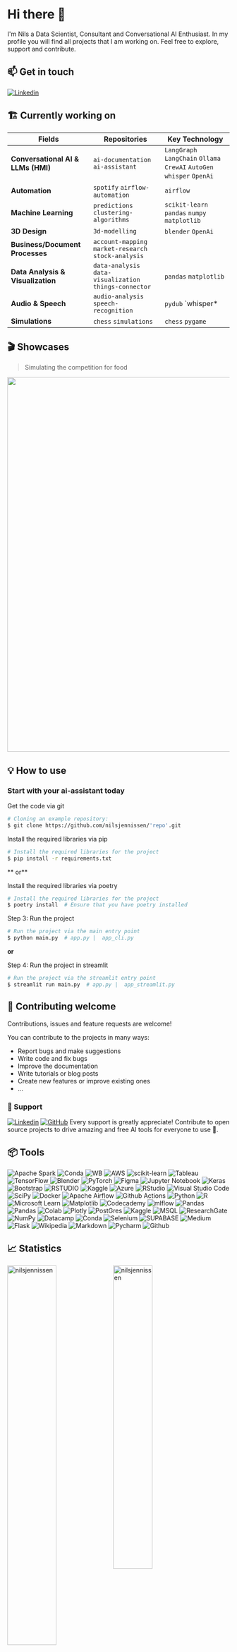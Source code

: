 
# Hi there 👋 
I'm Nils a Data Scientist, Consultant and Conversational AI Enthusiast. In my profile you will find all projects that I am working on. Feel free to explore, support and contribute.

## 📫 Get in touch

[![Linkedin](https://img.shields.io/badge/LinkedIn-0077B5?style=for-the-badge&logo=linkedin&logoColor=white)](https://www.linkedin.com/in/nils-jennissen/)

## 🏗️ Currently working on

Fields                             | Repositories                            | Key Technology      
-----------------------------------|-----------------------------------------|---------------------
**Conversational AI & LLMs (HMI)** | `ai-documentation` `ai-assistant` | `LangGraph` `LangChain` `Ollama` `CrewAI` `AutoGen` `whisper` `OpenAi` 
**Automation**                     | `spotify` `airflow-automation`          | `airflow` 
**Machine Learning**               | `predictions` `clustering-algorithms`   | `scikit-learn` `pandas` `numpy` `matplotlib`
**3D Design**                      | `3d-modelling`                          | `blender` `OpenAi`  
**Business/Document Processes**    | `account-mapping` `market-research` `stock-analysis` | 
**Data Analysis & Visualization**  | `data-analysis` `data-visualization` `things-connector`   | `pandas` `matplotlib` 
**Audio & Speech**                 | `audio-analysis` `speech-recognition`    | `pydub` `whisper* | `microphone-audio`   
**Simulations**                    | `chess` `simulations` | `chess` `pygame`


## 🎬 Showcases
> Simulating the competition for food

<img src='https://github.com/nilsjennissen/simulations/blob/main/gifs/gen_100_20.gif' width = "850" >


## 💡 How to use
### Start with your ai-assistant today

Get the code via git
```bash
# Cloning an example repository:
$ git clone https://github.com/nilsjennissen/'repo'.git
```

Install the required libraries via pip
```bash
# Install the required libraries for the project
$ pip install -r requirements.txt
```
** or**

Install the required libraries via poetry
```bash
# Install the required libraries for the project
$ poetry install  # Ensure that you have poetry installed
```


Step 3: Run the project
```bash
# Run the project via the main entry point
$ python main.py  # app.py |  app_cli.py
```

**or**

Step 4: Run the project in streamlit 
```bash
# Run the project via the streamlit entry point
$ streamlit run main.py  # app.py |  app_streamlit.py
```

## 🤝 Contributing welcome

Contributions, issues and feature requests are welcome!

You can contribute to the projects in many ways:
- Report bugs and make suggestions
- Write code and fix bugs
- Improve the documentation
- Write tutorials or blog posts
- Create new features or improve existing ones
- ...


### 🎁 Support

[![Linkedin](https://img.shields.io/badge/PayPal-00457C?style=for-the-badge&logo=paypal&logoColor=white)](https://paypal.me/nilsjennissen)
[![GitHub](https://img.shields.io/badge/sponsor-30363D?style=for-the-badge&logo=GitHub-Sponsors&logoColor=#EA4AAA)]()
Every support is greatly appreciate! Contribute to open source projects to drive amazing and free AI tools for everyone to use  🙏.


## 📦 Tools

![Apache Spark](https://img.shields.io/badge/Apache%20Spark-FDEE21?style=for-the-badge&logo=apachespark&logoColor=black)
![Conda](https://img.shields.io/badge/PowerBI-F2C811?style=for-the-badge&logo=Power%20BI&logoColor=white)
![WB](https://img.shields.io/badge/Weights_&_Biases-FFBE00?style=for-the-badge&logo=WeightsAndBiases&logoColor=white)
![AWS](https://img.shields.io/badge/AWS-%23FF9900.svg?style=for-the-badge&logo=amazon-aws&logoColor=white)
![scikit-learn](https://img.shields.io/badge/scikit--learn-%23F7931E.svg?style=for-the-badge&logo=scikit-learn&logoColor=white)
![Tableau](https://img.shields.io/badge/Tableau-E97627?style=for-the-badge&logo=Tableau&logoColor=white)
![TensorFlow](https://img.shields.io/badge/TensorFlow-%23FF6F00.svg?style=for-the-badge&logo=TensorFlow&logoColor=white)
![Blender](https://img.shields.io/badge/blender-%23F5792A.svg?style=for-the-badge&logo=blender&logoColor=white)
![PyTorch](https://img.shields.io/badge/PyTorch-%23EE4C2C.svg?style=for-the-badge&logo=PyTorch&logoColor=white)
![Figma](https://img.shields.io/badge/figma-%23F24E1E.svg?style=for-the-badge&logo=figma&logoColor=white)
![Jupyter Notebook](https://img.shields.io/badge/jupyter-%23FA0F00.svg?style=for-the-badge&logo=jupyter&logoColor=white)
![Keras](https://img.shields.io/badge/Keras-%23D00000.svg?style=for-the-badge&logo=Keras&logoColor=white)
![Bootstrap](https://img.shields.io/badge/bootstrap-%23563D7C.svg?style=for-the-badge&logo=bootstrap&logoColor=white)
![RSTUDIO](https://img.shields.io/badge/RStudio-75AADB?style=for-the-badge&logo=RStudio&logoColor=white)
![Kaggle](https://img.shields.io/badge/Kaggle-20BEFF?style=for-the-badge&logo=Kaggle&logoColor=white)
![Azure](https://img.shields.io/badge/azure-%230072C6.svg?style=for-the-badge&logo=microsoftazure&logoColor=white)
![RStudio](https://img.shields.io/badge/RStudio-4285F4?style=for-the-badge&logo=rstudio&logoColor=white)
![Visual Studio Code](https://img.shields.io/badge/Visual%20Studio%20Code-0078d7.svg?style=for-the-badge&logo=visual-studio-code&logoColor=white)
![SciPy](https://img.shields.io/badge/SciPy-%230C55A5.svg?style=for-the-badge&logo=scipy&logoColor=%white)
![Docker](https://img.shields.io/badge/Docker-2CA5E0?style=for-the-badge&logo=docker&logoColor=white)
![Apache Airflow](https://img.shields.io/badge/Apache%20Airflow-017CEE?style=for-the-badge&logo=Apache%20Airflow&logoColor=white)
![Github Actions](https://img.shields.io/badge/GitHub_Actions-2088FF?style=for-the-badge&logo=github-actions&logoColor=white)
![Python](https://img.shields.io/badge/python-3670A0?style=for-the-badge&logo=python&logoColor=ffdd54)
![R](https://img.shields.io/badge/r-%23276DC3.svg?style=for-the-badge&logo=r&logoColor=white)
![Microsoft Learn](https://img.shields.io/badge/Microsoft_Learn-258ffa?style=for-the-badge&logo=microsoft&logoColor=white)
![Matplotlib](https://img.shields.io/badge/Matplotlib-%23ffffff.svg?style=for-the-badge&logo=Matplotlib&logoColor=black)
![Codecademy](https://img.shields.io/badge/Codecademy-FFF0E5?style=for-the-badge&logo=codecademy&logoColor=1F243A)
![mlflow](https://img.shields.io/badge/mlflow-%23d9ead3.svg?style=for-the-badge&logo=numpy&logoColor=blue)
![Pandas](https://img.shields.io/badge/pandas-%23150458.svg?style=for-the-badge&logo=pandas&logoColor=white)
![Pandas](https://img.shields.io/badge/Pandas-2C2D72?style=for-the-badge&logo=pandas&logoColor=white)
![Colab](https://img.shields.io/badge/Colab-F9AB00?style=for-the-badge&logo=googlecolab&color=525252)
![Plotly](https://img.shields.io/badge/Plotly-%233F4F75.svg?style=for-the-badge&logo=plotly&logoColor=white)
![PostGres](https://img.shields.io/badge/PostgreSQL-316192?style=for-the-badge&logo=postgresql&logoColor=wh)
![Kaggle](https://img.shields.io/badge/Kaggle-035a7d?style=for-the-badge&logo=kaggle&logoColor=white)
![MSQL](https://img.shields.io/badge/MySQL-005C84?style=for-the-badge&logo=mysql&logoColor=white)
![ResearchGate](https://img.shields.io/badge/ResearchGate-00CCBB?style=for-the-badge&logo=ResearchGate&logoColor=white)
![NumPy](https://img.shields.io/badge/numpy-%23013243.svg?style=for-the-badge&logo=numpy&logoColor=white)
![Datacamp](https://img.shields.io/badge/Datacamp-05192D?style=for-the-badge&logo=datacamp&logoColor=03E860)
![Conda](https://img.shields.io/badge/conda-342B029.svg?&style=for-the-badge&logo=anaconda&logoColor=white)
![Selenium](https://img.shields.io/badge/Selenium-43B02A?style=for-the-badge&logo=Selenium&logoColor=white)
![SUPABASE](https://img.shields.io/badge/Supabase-181818?style=for-the-badge&logo=supabase&logoColor=white)
![Medium](https://img.shields.io/badge/Medium-12100E?style=for-the-badge&logo=medium&logoColor=white)
![Flask](https://img.shields.io/badge/flask-%23000.svg?style=for-the-badge&logo=flask&logoColor=white)
![Wikipedia](https://img.shields.io/badge/Wikipedia-%23000000.svg?style=for-the-badge&logo=wikipedia&logoColor=white)
![Markdown](https://img.shields.io/badge/Markdown-000000?style=for-the-badge&logo=markdown&logoColor=white)
![Pycharm](https://img.shields.io/badge/PyCharm-000000.svg?&style=for-the-badge&logo=PyCharm&logoColor=white)
![Github](https://img.shields.io/badge/GitHub-100000?style=for-the-badge&logo=github&logoColor=white)



## 📈 Statistics   

<img align="left" width="47%" src="https://github-readme-stats.vercel.app/api?username=nilsjennissen&show_icons=true&locale=en&theme=github_dark&include_all_commits=True" alt="nilsjennissen" />
<img align="center" width="42%" src="https://github-readme-stats.vercel.app/api/top-langs?username=nilsjennissen&show_icons=true&locale=en&layout=compact&theme=github_dark&include_all_commits=True" alt="nilsjennissen" />

> Updated: DD.MM.YYYY

Thu Oct 23 19:06:22 UTC 2025
